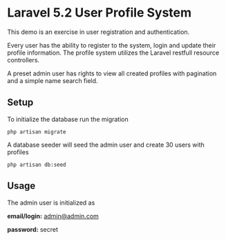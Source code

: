 # Laravel 5.2 User Profile System

This demo is an exercise in user registration and authentication.

Every user has the ability to register to the system, login and update their profile information. The profile system utilizes the Laravel restfull resource controllers.

A preset admin user has rights to view all created profiles with pagination and a simple
name search field.




## Setup 

To initialize the database run the migration
```
php artisan migrate
```
A database seeder will seed the admin user and create 30 users with profiles
```
php artisan db:seed
```
## Usage

The admin user is initialized as

**email/login:** admin@admin.com

**password:** secret
